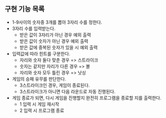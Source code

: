 ## 구현 기능 목록
* 1-9사이의 숫자중 3개를 뽑아 3자리 수를 정한다.
* 3자리 수를 입력받는다.
    * 받은 값이 3자리가 아닌 경우 예외 출력
    * 받은 값이 숫자가 아닌 경우 예외 출력
    * 받은 값에 중복된 숫자가 있을 시 예외 출력
* 입력값에 따라 힌트를 구분한다.
    * 자리와 숫자 둘다 맞춘 경우 => 스트라이크
    * 숫자는 같지만 자리가 다른 경우 => 볼
    * 자리와 숫자 모두 틀린 경우 => 낫싱
* 게임의 승패 유무를 판단한다.
    * 3스트라이크인 경우, 게임이 종료된다.
    * 3스트라이크가 아니면 다음 라운드로 자동 진행된다.
* 게임 종료가 되면, 다시 게임을 진행할지 완전히 프로그램을 종료할 지를 출력한다.
    * 1 입력 시 게임 재시작
    * 2 입력 시 프로그램 종료